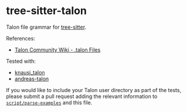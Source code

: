 # tree-sitter-talon

Talon file grammar for [tree-sitter].

References:
- [Talon Community Wiki - .talon Files][talon-wiki]

Tested with:
- [knausj_talon]
- [andreas-talon]

If you would like to include your Talon user directory as part of the tests, please submit a pull request adding the relevant information to [`script/parse-examples`](script/parse-examples#L32-37) and this file.

[tree-sitter]: https://github.com/tree-sitter/tree-sitter
[talon-wiki]: https://talon.wiki/unofficial_talon_docs/#talon-files
[knausj_talon]: https://github.com/knausj85/knausj_talon
[andreas-talon]: https://github.com/AndreasArvidsson/andreas-talon